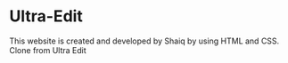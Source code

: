 # Ultra-Edit
This website is created and developed by Shaiq by using HTML and CSS. Clone from Ultra Edit
